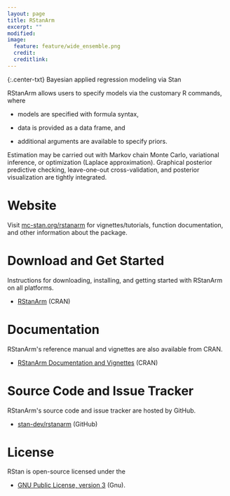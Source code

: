 ```yaml
---
layout: page
title: RStanArm
excerpt: ""
modified:
image:
  feature: feature/wide_ensemble.png
  credit:
  creditlink:
---
```


{:.center-txt}
Bayesian applied regression modeling via Stan

RStanArm allows users to specify models via the customary R commands, where

* <p>models are specified with formula syntax,</p>
* <p>data is provided as a data frame, and</p>
* <p>additional arguments are available to specify priors.</p>

Estimation may be carried out with Markov chain Monte Carlo,
variational inference, or optimization (Laplace approximation).
Graphical posterior predictive checking, leave-one-out
cross-validation, and posterior visualization are tightly integrated.

# Website

Visit [mc-stan.org/rstanarm](http://mc-stan.org/rstanarm/) for vignettes/tutorials, 
function documentation, and other information about the package.

# Download and Get Started

Instructions for downloading, installing, and getting started with
RStanArm on all platforms.

* <p>
  <a href="https://cran.rstudio.com/web/packages/rstanarm/">RStanArm</a>
  <span class="note">(CRAN)</span>
  </p>


# Documentation

RStanArm's reference manual and vignettes are also available from CRAN.

* <p>
  <a href="https://cran.rstudio.com/web/packages/rstanarm/">RStanArm
    Documentation and Vignettes</a>
  <span class="note">(CRAN)</span>
  </p>


# Source Code and Issue Tracker

RStanArm's source code and issue tracker are hosted by GitHub.

* <p>
  <a href="https://github.com/stan-dev/rstanarm">stan-dev/rstanarm</a>
  <span class="note">(GitHub)</span>
  </p>


# License

RStan is open-source licensed under the 

* <p>
  <a href="http://www.gnu.org/licenses/gpl-3.0.en.html">GNU Public License, version 3</a>
  <span class="note">(Gnu)</span>.
  </p>
